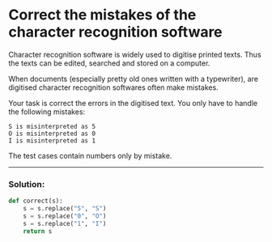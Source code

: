 # Correct the mistakes of the character recognition software

Character recognition software is widely used to digitise printed texts. Thus the texts can be edited, searched and stored on a computer.

When documents (especially pretty old ones written with a typewriter), are digitised character recognition softwares often make mistakes.

Your task is correct the errors in the digitised text. You only have to handle the following mistakes:

```
S is misinterpreted as 5
O is misinterpreted as 0
I is misinterpreted as 1
```

The test cases contain numbers only by mistake.

---

### Solution:

```python
def correct(s):
    s = s.replace("5", "S")
    s = s.replace("0", "O")
    s = s.replace("1", "I")
    return s
```
